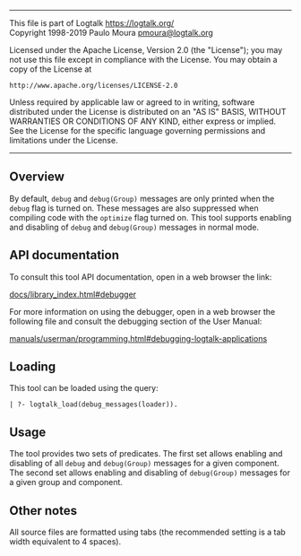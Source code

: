 ________________________________________________________________________

This file is part of Logtalk <https://logtalk.org/>  
Copyright 1998-2019 Paulo Moura <pmoura@logtalk.org>

Licensed under the Apache License, Version 2.0 (the "License");
you may not use this file except in compliance with the License.
You may obtain a copy of the License at

    http://www.apache.org/licenses/LICENSE-2.0

Unless required by applicable law or agreed to in writing, software
distributed under the License is distributed on an "AS IS" BASIS,
WITHOUT WARRANTIES OR CONDITIONS OF ANY KIND, either express or implied.
See the License for the specific language governing permissions and
limitations under the License.
________________________________________________________________________


Overview
--------

By default, `debug` and `debug(Group)` messages are only printed when the `debug`
flag is turned on. These messages are also suppressed when compiling code with the
`optimize` flag turned on. This tool supports enabling and disabling of `debug` and
`debug(Group)` messages in normal mode.


API documentation
-----------------

To consult this tool API documentation, open in a web browser the link:

[docs/library_index.html#debugger](https://logtalk.org/docs/library_index.html#debug_messages)

For more information on using the debugger, open in a web browser the
following file and consult the debugging section of the User Manual:

[manuals/userman/programming.html#debugging-logtalk-applications](https://logtalk.org/manuals/userman/programming.html#debugging-logtalk-applications)


Loading
-------

This tool can be loaded using the query:

	| ?- logtalk_load(debug_messages(loader)).


Usage
-----

The tool provides two sets of predicates. The first set allows enabling and disabling
of all `debug` and `debug(Group)` messages for a given component. The second set allows
enabling and disabling of `debug(Group)` messages for a given group and component.


Other notes
-----------

All source files are formatted using tabs (the recommended setting is a
tab width equivalent to 4 spaces).
